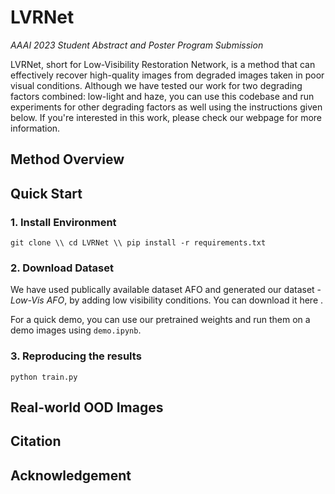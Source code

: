# LVRNet
*AAAI 2023 Student Abstract and Poster Program Submission*

LVRNet, short for Low-Visibility Restoration Network, is a method that can effectively recover 
high-quality images from degraded images taken in poor visual conditions. Although we have tested 
our work for two degrading factors combined: low-light and haze, you can use this codebase
and run experiments for other degrading factors as well using the instructions given below.
If you're interested in this work, please check our webpage for more information.


## Method Overview


## Quick Start

### 1. Install Environment
`git clone \\
cd LVRNet \\
pip install -r requirements.txt`

### 2. Download Dataset
We have used publically available dataset AFO <insert link> and generated our dataset - *Low-Vis AFO*, by adding
low visibility conditions. You can download it here <insert link>.

For a quick demo, you can use our pretrained weights and run them on a demo images using `demo.ipynb`.
  
### 3. Reproducing the results
  `python train.py`
  
 
## Real-world OOD Images

## Citation
  
## Acknowledgement
